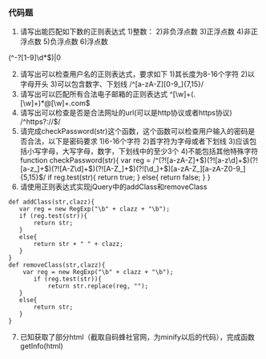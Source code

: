 ### 代码题
1. 请写出能匹配如下数的正则表达式
1)整数：
2)非负浮点数
3)正浮点数
4)非正浮点数
5)负浮点数
6)浮点数


(^-?[1-9]\d*$)|0


2. 请写出可以检查用户名的正则表达式，要求如下
1)其长度为8-16个字符
2)以字母开头
3)可以包含数字、下划线
/^[a-zA-Z][0-9_]{7,15}/
3. 请写出可以匹配所有合法电子邮箱的正则表达式
^[\w]+(\.[\w]+)*@[\w]+\.com$
4. 请写出可以检查是否是合法网址的url(可以是http协议或者https协议)
/^https?:\/\/$/
5. 请完成checkPassword(str)这个函数，这个函数可以检查用户输入的密码是否合法，以下是密码要求
1)6-16个字符
2)首字符为字母或者下划线
3)应该包括小写字母，大写字母，数字，下划线中的至少3个
4)不能包括其他特殊字符
function checkPassword(str){
    var reg = /^(?![a-zA-Z]+$)(?![a-z\d]+$)(?![a-z_]+$)(?![A-Z\d]+$)(?![A-Z_]+$)(?![\d_]+$)[a-zA-Z_][a-zA-Z0-9_]{5,15}$/
    if reg.test(str){
        return true;
    }
    else{
        return false;
    }
}
6. 请使用正则表达式实现jQuery中的addClass和removeClass
```
def addClass(str,clazz){
   var reg = new RegExp("\b" + clazz + "\b");
   if (reg.test(str)){
       return str;
   }
   else{
       return str + " " + clazz;
   }
}
def removeClass(str,clazz){
    var reg = new RegExp("\b" + clazz + "\b");
       if (reg.test(str)){
           return str.replace(reg, "");
   }
   else{
       return str;
   }
}
```
7. 已知获取了部分html（截取自码蜂社官网，为minify以后的代码），完成函数getInfo(html)
